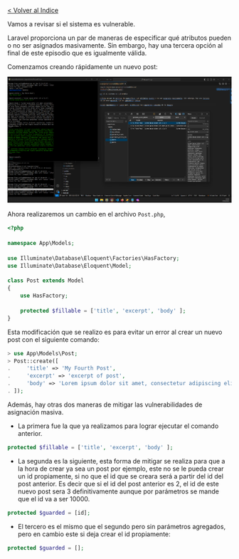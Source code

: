 [< Volver al Indice](/Docs/readme.md/)

Vamos a revisar si el sistema es vulnerable.

Laravel proporciona un par de maneras de especificar qué atributos pueden o no ser asignados masivamente. Sin embargo, hay una tercera opción al final de este episodio que es igualmente válida.

Comenzamos creando rápidamente un nuevo post:

![Creando un nuevo post](./images/22.2%20third.png)

Ahora realizaremos un cambio en el archivo `Post.php`, 

```php
<?php

namespace App\Models;

use Illuminate\Database\Eloquent\Factories\HasFactory;
use Illuminate\Database\Eloquent\Model;

class Post extends Model
{
    use HasFactory;

    protected $fillable = ['title', 'excerpt', 'body' ];
}
```

Esta modificación que se realizo es para evitar un error al crear un nuevo post con el siguiente comando:

```php
> use App\Models\Post;
> Post::create([
.     'title' => 'My Fourth Post',
.     'excerpt' => 'excerpt of post',
.     'body' => 'Lorem ipsum dolor sit amet, consectetur adipiscing elit, sed do eiusmod tempor incididunt ut labore et dolore magna aliqua. Ut enim ad minim veniam, quis nostrud exercitation ullamco laboris nisi ut aliquip ex ea commodo consequat. Duis aute irure dolor in reprehenderit in voluptate velit esse cillum dolore eu fugiat nulla pariatur. Excepteur sint occaecat cupidatat non proident, sunt in culpa qui officia deserunt mollit anim id est laborum.'
. ]);

```
Además, hay otras dos maneras de mitigar las vulnerabilidades de asignación masiva.

* La primera fue la que ya realizamos para lograr ejecutar el comando anterior.

```php
protected $fillable = ['title', 'excerpt', 'body' ];
```

* La segunda es la siguiente, esta forma de mitigar se realiza para que a la hora de crear ya sea un post por ejemplo, este no se le pueda crear un id propiamente, si no que el id que se creara será a partir del id del post anterior. Es decir que si el id del post anterior es 2, el id de este nuevo post sera 3 definitivamente aunque por parámetros se mande que el id va a ser 10000.

```php
protected $guarded = [id];
```

* El tercero es el mismo que el segundo pero sin parámetros agregados, pero en cambio este si deja crear el id propiamente:

```php
protected $guarded = [];
```